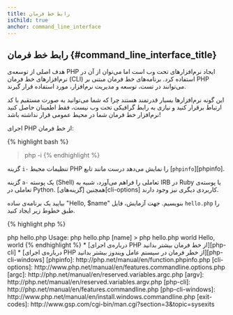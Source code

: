 ```yaml
---
title: رابط خط فرمان
isChild: true
anchor: command_line_interface
---
```


## رابط خط فرمان {#command_line_interface_title}

هدف اصلی از توسعه‌ی PHP ایجاد نرم‌افزارهای تحت وب است اما می‌توان از آن در نرم‌افزارهای خط فرمان (CLI) استفاده کرد. برنامه‌های خط فرمان مبتنی بر PHP می‌توانند در تست، توسعه و مدیریت نرم‌افزار، مورد استفاده قرار گیرند.

این گونه نرم‌افزارها بسیار قدرتمند هستند چرا که شما می‌توانید به صورت مستقیم با کد ارتباط برقرار کنید و نیازی به رابط گرافیکی تحت وب نیست، فقط اطمینان حاصل کنید نرم‌افزار خط فرمان شما در محیط عمومی قرار نداشته باشد!

اجرای PHP از خط فرمان:

{% highlight bash %}
> php -i
{% endhighlight %}

گزینه `i-` تنظیمات مجیط PHP را نمایش می‌دهد درست مانند تابع [`phpinfo`][phpinfo].

گزینه `a-` یک پوسته (Shell) تعاملی را فراهم می‌آورد، شبیه به IRB در Ruby یا پوسته‌ی تعاملی در Python. همچنین [گزینه‌های][cli-options] کاربردی دیگری نیز وجود دارند.

بیایید یک برنامه‌ی ساده "Hello, $name" بنویسیم. جهت آزمایش، فایل `hello.php` را طبق خطوط زیر ایجاد کنید.

{% highlight php %}
<?php
if ($argc != 2) {
    echo "Usage: php hello.php [name].\n";
    exit(1);
}
$name = $argv[1];
echo "Hello, $name\n";
{% endhighlight %}

بر اساس آرگومان‌هایی که اسکریپت شما با آن اجرا می‌شود، PHP دو متغیر مخصوص را راه‌اندازی می‌کند. [`argc$`][argc] یک متغیر عددی که *تعداد* آرگومان‌ها را مشخص می‌کند و [`argv$`][argv] یک متغیر از نوع آرایه که *مقدار* هر آرگومان را ذخیره می‌کند. اولین آرگومان همیشه نام فایل اسکریپت است، در اینجا `hello.php`.

عبارت `()exit` به همراه یک عدد غیر صفر به کار رفته است که به پوسته اعلام می‌کند فرمان دریافت‌شده نامعتبر است. کدهای متداول برای این عبارت از [این قسمت][exit-codes] قابل دسترسی هستند.

برای اجرای اسکریپت بالا، از خط فرمان:

{% highlight bash %}
> php hello.php
Usage: php hello.php [name]
> php hello.php world
Hello, world
{% endhighlight %}


 * [درباره‌ی اجرای PHP از خط فرمان بیشتر بدانید][php-cli]
 * [درباره‌ی اجرای PHP از خطر فرمان در سیستم عامل ویندوز بیشتر بدانید][php-cli-windows]

[phpinfo]: http://php.net/manual/en/function.phpinfo.php
[cli-options]: http://www.php.net/manual/en/features.commandline.options.php
[argc]: http://php.net/manual/en/reserved.variables.argc.php
[argv]: http://php.net/manual/en/reserved.variables.argv.php
[php-cli]: http://php.net/manual/en/features.commandline.php
[php-cli-windows]: http://www.php.net/manual/en/install.windows.commandline.php
[exit-codes]: http://www.gsp.com/cgi-bin/man.cgi?section=3&topic=sysexits
